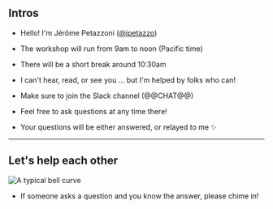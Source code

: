 ## Intros

- Hello! I'm Jérôme Petazzoni ([@jpetazzo](https://twitter.com/jpetazzo))

- The workshop will run from 9am to noon (Pacific time)

- There will be a short break around 10:30am

- I can't hear, read, or see you ... but I'm helped by folks who can!

- Make sure to join the Slack channel (@@CHAT@@)

- Feel free to ask questions at any time there!

- Your questions will be either answered, or relayed to me ✨

---

## Let's help each other

![A typical bell curve](images/bell-curve.jpg)

- If someone asks a question and you know the answer, please chime in!
